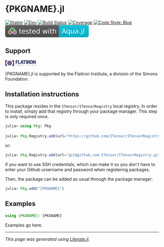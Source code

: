 # {PKGNAME}.jl

[![Stable](https://img.shields.io/badge/docs-stable-blue.svg)](https://itensor.github.io/{PKGNAME}.jl/stable/)
[![Dev](https://img.shields.io/badge/docs-dev-blue.svg)](https://itensor.github.io/{PKGNAME}.jl/dev/)
[![Build Status](https://github.com/ITensor/{PKGNAME}.jl/actions/workflows/Tests.yml/badge.svg?branch=main)](https://github.com/ITensor/{PKGNAME}.jl/actions/workflows/Tests.yml?query=branch%3Amain)
[![Coverage](https://codecov.io/gh/ITensor/{PKGNAME}.jl/branch/main/graph/badge.svg)](https://codecov.io/gh/ITensor/{PKGNAME}.jl)
[![Code Style: Blue](https://img.shields.io/badge/code%20style-blue-4495d1.svg)](https://github.com/invenia/BlueStyle)
[![Aqua](https://raw.githubusercontent.com/JuliaTesting/Aqua.jl/master/badge.svg)](https://github.com/JuliaTesting/Aqua.jl)

## Support

<picture>
  <source media="(prefers-color-scheme: dark)" width="20%" srcset="docs/src/assets/CCQ-dark.png">
  <img alt="Flatiron Center for Computational Quantum Physics logo." width="20%" src="docs/src/assets/CCQ.png">
</picture>

{PKGNAME}.jl is supported by the Flatiron Institute, a division of the Simons Foundation.

## Installation instructions

This package resides in the `ITensor/ITensorRegistry` local registry.
In order to install, simply add that registry through your package manager.
This step is only required once.
```julia
julia> using Pkg: Pkg

julia> Pkg.Registry.add(url="https://github.com/ITensor/ITensorRegistry")
```
or:
```julia
julia> Pkg.Registry.add(url="git@github.com:ITensor/ITensorRegistry.git")
```
if you want to use SSH credentials, which can make it so you don't have to enter your Github ursername and password when registering packages.

Then, the package can be added as usual through the package manager:

```julia
julia> Pkg.add("{PKGNAME}")
```

## Examples

````julia
using {PKGNAME}: {PKGNAME}
````

Examples go here.

---

*This page was generated using [Literate.jl](https://github.com/fredrikekre/Literate.jl).*

